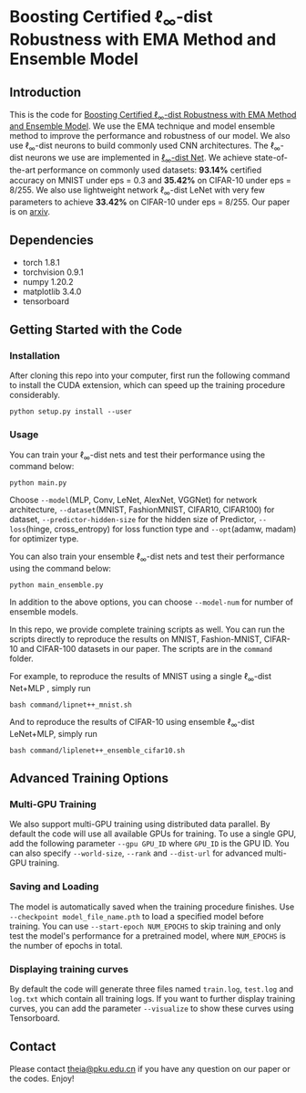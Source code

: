 # Boosting Certified $\ell_\infty$-dist Robustness with EMA Method and Ensemble Model

## Introduction

This is the code for [Boosting Certified $\ell_\infty$-dist Robustness with EMA Method and Ensemble Model](). We use the EMA technique and model ensemble method to improve the performance and robustness of our model. We also use $\ell_\infty$-dist neurons to build commonly used CNN architectures. The $\ell_\infty$-dist neurons we use are implemented in [$\ell_\infty$-dist Net](https://github.com/zbh2047/L_inf-dist-net). We achieve state-of-the-art performance on commonly used datasets: **93.14%** certiﬁed accuracy on MNIST under eps = 0.3 and **35.42%** on CIFAR-10 under eps = 8/255. We also use lightweight network $\ell_\infty$-dist LeNet with very few parameters to achieve **33.42%** on CIFAR-10 under eps = 8/255. Our paper is on [arxiv]().

## Dependencies

- torch 1.8.1
- torchvision 0.9.1
- numpy 1.20.2
- matplotlib 3.4.0
- tensorboard

## Getting Started with the Code

### Installation

After cloning this repo into your computer, first run the following command to install the CUDA extension, which can speed up the training procedure considerably.

```
python setup.py install --user
```

### Usage

You can train your $\ell_\infty$-dist nets and test their performance using the command below:
```
python main.py
```

Choose `--model`(MLP, Conv, LeNet, AlexNet, VGGNet) for network architecture, `--dataset`(MNIST, FashionMNIST, CIFAR10, CIFAR100) for dataset, `--predictor-hidden-size` for the hidden size of Predictor, `--loss`(hinge, cross_entropy) for loss function type and `--opt`(adamw, madam) for optimizer type.  

You can also train your ensemble $\ell_\infty$-dist nets and test their performance using the command below:
```
python main_ensemble.py
```

In addition to the above options, you can choose `--model-num` for number of ensemble models.  

In this repo, we provide complete training scripts as well. You can run the scripts directly to reproduce the results on MNIST, Fashion-MNIST, CIFAR-10 and CIFAR-100 datasets in our paper. The scripts are in the `command` folder.  

For example, to reproduce the results of MNIST using a single $\ell_\infty$-dist Net+MLP , simply run

```
bash command/lipnet++_mnist.sh
```

And to reproduce the results of CIFAR-10 using ensemble $\ell_\infty$-dist LeNet+MLP, simply run

```
bash command/liplenet++_ensemble_cifar10.sh
```

## Advanced Training Options

### Multi-GPU Training

We also support multi-GPU training using distributed data parallel. By default the code will use all available GPUs for training. To use a single GPU, add the following parameter `--gpu GPU_ID` where `GPU_ID` is the GPU ID. You can also specify `--world-size`, `--rank` and `--dist-url` for advanced multi-GPU training.

### Saving and Loading

The model is automatically saved when the training procedure finishes. Use `--checkpoint model_file_name.pth` to load a specified model before training. You can use `--start-epoch NUM_EPOCHS` to skip training and only test the model's performance for a pretrained model, where `NUM_EPOCHS` is the number of epochs in total.

### Displaying training curves

By default the code will generate three files named `train.log`, `test.log` and `log.txt` which contain all training logs. If you want to further display training curves, you can add the parameter `--visualize` to show these curves using Tensorboard.

## Contact

Please contact [theia@pku.edu.cn](theia@pku.edu.cn)  if you have any question on our paper or the codes. Enjoy!
